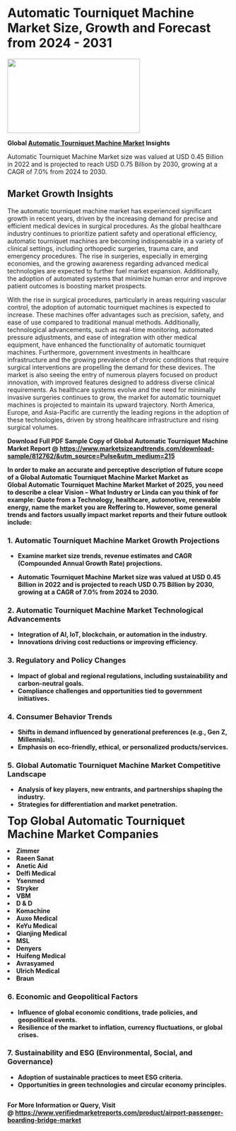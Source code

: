 <H1>Automatic Tourniquet Machine Market Size, Growth and Forecast from 2024 - 2031</H1><img class="aligncenter size-medium wp-image-584254" src="https://thirdeyenews.in/wp-content/uploads/2024/09/Global-Market-Research-300x168.jpeg" alt="" width="300" height="168" /><p><strong>Global&nbsp;<a href="https://www.marketsizeandtrends.com/download-sample/812762/&amp;utm_source=Pulse&amp;utm_medium=215">Automatic Tourniquet Machine Market</a> Insights</strong></p><p>Automatic Tourniquet Machine Market size was valued at USD 0.45 Billion in 2022 and is projected to reach USD 0.75 Billion by 2030, growing at a CAGR of 7.0% from 2024 to 2030.</p><p><h2>Market Growth Insights</h2> <p>The automatic tourniquet machine market has experienced significant growth in recent years, driven by the increasing demand for precise and efficient medical devices in surgical procedures. As the global healthcare industry continues to prioritize patient safety and operational efficiency, automatic tourniquet machines are becoming indispensable in a variety of clinical settings, including orthopedic surgeries, trauma care, and emergency procedures. The rise in surgeries, especially in emerging economies, and the growing awareness regarding advanced medical technologies are expected to further fuel market expansion. Additionally, the adoption of automated systems that minimize human error and improve patient outcomes is boosting market prospects.</p> <p><strong></strong></p> <p>With the rise in surgical procedures, particularly in areas requiring vascular control, the adoption of automatic tourniquet machines is expected to increase. These machines offer advantages such as precision, safety, and ease of use compared to traditional manual methods. Additionally, technological advancements, such as real-time monitoring, automated pressure adjustments, and ease of integration with other medical equipment, have enhanced the functionality of automatic tourniquet machines. Furthermore, government investments in healthcare infrastructure and the growing prevalence of chronic conditions that require surgical interventions are propelling the demand for these devices. The market is also seeing the entry of numerous players focused on product innovation, with improved features designed to address diverse clinical requirements. As healthcare systems evolve and the need for minimally invasive surgeries continues to grow, the market for automatic tourniquet machines is projected to maintain its upward trajectory. North America, Europe, and Asia-Pacific are currently the leading regions in the adoption of these technologies, driven by strong healthcare infrastructure and rising surgical volumes. <p><strong></p><p><span class=""><strong>Download Full PDF Sample Copy of Global Automatic Tourniquet Machine Market Report</strong> @ <a href="https://www.marketsizeandtrends.com/download-sample/812762/&amp;utm_source=Pulse&amp;utm_medium=215" target="_blank">https://www.marketsizeandtrends.com/download-sample/812762/&amp;utm_source=Pulse&amp;utm_medium=215</a></span></p><p>In order to make an accurate and perceptive description of future scope of a Global&nbsp;Automatic Tourniquet Machine Market Market as Global&nbsp;Automatic Tourniquet Machine Market Market of 2025, you need to describe a clear Vision &ndash; What Industry or Linda can you think of for example: Quote from a Technology, healthcare, automotive, renewable energy, name the market you are Reffering to. However, some general trends and factors usually impact market reports and their future outlook include:</p><h3>1.&nbsp;<strong>Automatic Tourniquet Machine Market Growth Projections</strong></h3><ul><li>Examine market size trends, revenue estimates and CAGR (Compounded Annual Growth Rate) projections.</li><li><p>Automatic Tourniquet Machine Market size was valued at USD 0.45 Billion in 2022 and is projected to reach USD 0.75 Billion by 2030, growing at a CAGR of 7.0% from 2024 to 2030.</p></li></ul><h3>2.&nbsp;<strong>Automatic Tourniquet Machine Market Technological Advancements</strong></h3><ul><li>Integration of AI, IoT, blockchain, or automation in the industry.</li><li>Innovations driving cost reductions or improving efficiency.</li></ul><h3>3.&nbsp;<strong>Regulatory and Policy Changes</strong></h3><ul><li>Impact of global and regional regulations, including sustainability and carbon-neutral goals.</li><li>Compliance challenges and opportunities tied to government initiatives.</li></ul><h3>4.&nbsp;<strong>Consumer Behavior Trends</strong></h3><ul><li>Shifts in demand influenced by generational preferences (e.g., Gen Z, Millennials).</li><li>Emphasis on eco-friendly, ethical, or personalized products/services.</li></ul><h3>5.&nbsp;<strong>Global Automatic Tourniquet Machine Market Competitive Landscape</strong></h3><ul><li>Analysis of key players, new entrants, and partnerships shaping the industry.</li><li>Strategies for differentiation and market penetration.</li></ul><p data-pm-slice="1 1 []"><span style="color: inherit; font-family: inherit; font-size: 25px;">Top Global Automatic Tourniquet Machine Market Companies</span></p><div class="" data-test-id=""><p><li>Zimmer</li><li> Raeen Sanat</li><li> Anetic Aid</li><li> Delfi Medical</li><li> Ysenmed</li><li> Stryker</li><li> VBM</li><li> D & D</li><li> Komachine</li><li> Auxo Medical</li><li> KeYu Medical</li><li> Qianjing Medical</li><li> MSL</li><li> Denyers</li><li> Huifeng Medical</li><li> Avrasyamed</li><li> Ulrich Medical</li><li> Braun</li></p></div><h3>6.&nbsp;<strong>Economic and Geopolitical Factors</strong></h3><ul><li>Influence of global economic conditions, trade policies, and geopolitical events.</li><li>Resilience of the market to inflation, currency fluctuations, or global crises.</li></ul><h3>7.&nbsp;<strong>Sustainability and ESG (Environmental, Social, and Governance)</strong></h3><ul><li>Adoption of sustainable practices to meet ESG criteria.</li><li>Opportunities in green technologies and circular economy principles.</li></ul><h2><strong style="font-size: 14px;">For More Information or Query, Visit @&nbsp;</strong><a style="background-color: #ffffff; font-size: 14px;" href="https://www.marketsizeandtrends.com/report/automatic-tourniquet-machine-market/" target="_blank">https://www.verifiedmarketreports.com/product/airport-passenger-boarding-bridge-market</a></h2>
